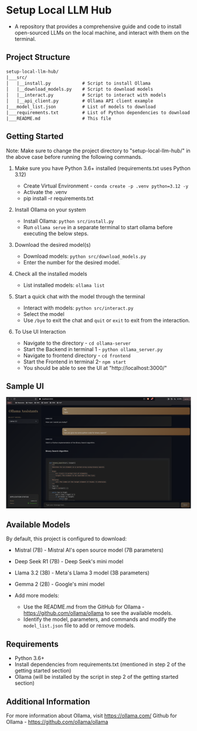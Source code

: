 # Setup Local LLM Hub
- A repository that provides a comprehensive guide and code to install open-sourced LLMs on the local machine, and interact with them on the terminal.

## Project Structure

```
setup-local-llm-hub/
|___src/
│   |__install.py            # Script to install Ollama
│   |__download_models.py    # Script to download models
│   |__interact.py           # Script to interact with models
│   |__api_client.py         # Ollama API client example
|___model_list.json          # List of models to download
|___requirements.txt         # List of Python dependencies to download
|___README.md                # This file
```

## Getting Started

Note: Make sure to change the project directory to "setup-local-llm-hub/" in the above case before running the following commands.

1. Make sure you have Python 3.6+ installed (requirements.txt uses Python 3.12)
   - Create Virtual Environment - `conda create -p .venv python=3.12 -y`
   - Activate the .venv
   - pip install -r requirements.txt

2. Install Ollama on your system
   - Install Ollama: `python src/install.py`
   - Run `ollama serve` in a separate terminal to start ollama before executing the below steps.

3. Download the desired model(s)
   - Download models: `python src/download_models.py`
   - Enter the number for the desired model.

4. Check all the installed models
   - List installed models: `ollama list`

5. Start a quick chat with the model through the terminal
   - Interact with models: `python src/interact.py`
   - Select the model
   - Use `/bye` to exit the chat and `quit` or `exit` to exit from the interaction.

6. To Use UI Interaction
   - Navigate to the directory - `cd ollama-server`
   - Start the Backend in terminal 1 - `python ollama_server.py`
   - Navigate to frontend directory - `cd frontend`
   - Start the Frontend in terminal 2- `npm start`
   - You should be able to see the UI at "http://localhost:3000/"

## Sample UI
![alt text](image.png)

## Available Models

By default, this project is configured to download:
- Mistral (7B) - Mistral AI's open source model (7B parameters)
- Deep Seek R1 (7B) - Deep Seek's mini model
- Llama 3.2 (3B) - Meta's Llama 3 model (3B parameters)
- Gemma 2 (2B) - Google's mini model

- Add more models:
   - Use the README.md from the GitHub for Ollama - https://github.com/ollama/ollama to see the available models.
   - Identify the model, parameters, and commands and modify the `model_list.json` file to add or remove models.

## Requirements

- Python 3.6+
- Install dependencies from requirements.txt (mentioned in step 2 of the getting started section)
- Ollama (will be installed by the script in step 2 of the getting started section)

## Additional Information
For more information about Ollama, visit https://ollama.com/
Github for Ollama - https://github.com/ollama/ollama
